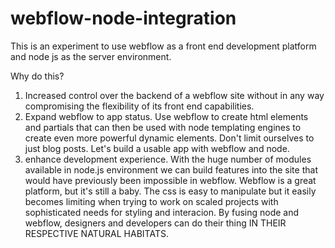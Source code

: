 # webflow-node-integration

This is an experiment to use webflow as a front end development platform and node js as the server environment.

Why do this?

1. Increased control over the backend of a webflow site without in any way compromising the flexibility of its front end capabilities.
2. Expand webflow to app status. Use webflow to create html elements and partials that can then be used with node templating engines to create even more powerful dynamic elements. Don't limit ourselves to just blog posts. Let's build a usable app with webflow and node.
3. enhance development experience. With the huge number of modules available in node.js environment we can build features into the site that would have previously been impossible in webflow. Webflow is a great platform, but it's still a baby. The css is easy to manipulate but it easily becomes limiting when trying to work on scaled projects with sophisticated needs for styling and interacion. By fusing node and webflow, designers and developers can do their thing IN THEIR RESPECTIVE NATURAL HABITATS.
